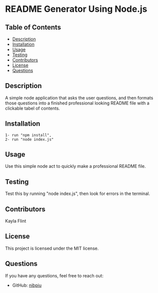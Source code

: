 
# README Generator Using Node.js

## Table of Contents
- [Description](#description)
- [Installation](#installation)
- [Usage](#usage)
- [Testing](#testing)
- [Contributors](#contributors)
- [License](#license)
- [Questions](#questions)

## Description
A simple node application that asks the user questions, and then formats those questions into a finished professional looking README file with a clickable tabel of contents.

## Installation
```
1- run "npm install",
2- run "node index.js"
```

## Usage
Use this simple node act to quickly make a professional README file.

## Testing
Test this by running "node index.js", then look for errors in the terminal.

## Contributors
Kayla Flint

## License
This project is licensed under the MIT license.

## Questions
If you have any questions, feel free to reach out:
- GitHub: [nibpiu](https://github.com/BookWM101)
